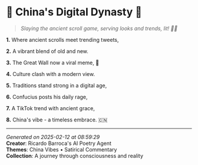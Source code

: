 # 🧧 China's Digital Dynasty 🧧

> *Slaying the ancient scroll game, serving looks and trends, lit! 📜💫*

**1.** Where ancient scrolls meet trending tweets,


**2.** A vibrant blend of old and new.


**3.** The Great Wall now a viral meme, 🦜


**4.** Culture clash with a modern view.


**5.** Traditions stand strong in a digital age,


**6.** Confucius posts his daily rage,


**7.** A TikTok trend with ancient grace,


**8.** China's vibe - a timeless embrace. 🇨🇳



---

*Generated on 2025-02-12 at 08:59:29*  
**Creator**: Ricardo Barroca's AI Poetry Agent  
**Themes**: China Vibes • Satirical Commentary  
**Collection**: A journey through consciousness and reality